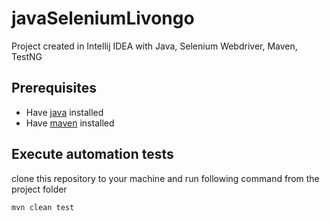 # javaSeleniumLivongo

Project created in Intellij IDEA with Java, Selenium Webdriver, Maven, TestNG

## Prerequisites ##

* Have [java](http://www.oracle.com/technetwork/java/javase/downloads/index.html) installed
* Have [maven](http://maven.apache.org/) installed


## Execute automation tests ##
clone this repository to your machine and run following command from the project folder

```bash
mvn clean test
```